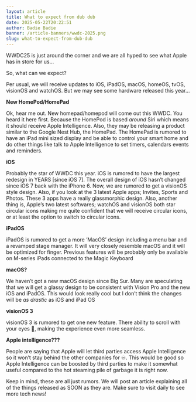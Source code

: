 ```yaml
---
layout: article
title: What to expect from dub dub
date: 2025-05-22T20:22:51
author: Badie Badie
banner: /article-banners/wwdc-2025.png
slug: what-to-expect-from-dub-dub
---
```

WWDC25 is just around the corner and we are all hyped to see what Apple has in store for us…





So, what can we expect? 





Per usual, we will receive updates to iOS, iPadOS, macOS, homeOS, tvOS, visionOS and watchOS. But we may see some hardware released this year…





**New HomePod/HomePad**





Ok, hear me out. New homepad/homepod will come out this WWDC. You heard it here first. Because the HomePod is based _around_ Siri which means it should receive Apple Intelligence. Also, they may be releasing a product similar to the Google Nest Hub, the HomePad. The HomePad is rumored to have an iPad mini sized display and be able to control your smart home and do other things like talk to Apple Intelligence to set timers, calendars events and reminders. 





**iOS**





Probably the star of WWDC this year. iOS is rumored to have the largest redesign in YEARS [since iOS 7]. The overall design of iOS hasn’t changed since iOS 7 back with the iPhone 6. Now, we are rumored to get a visionOS style design. Also, if you look at the 3 latest Apple apps; Invites, Sports and Photos. These 3 apps have a really glassmorphic design. Also, another thing is, Apple’s two latest softwares; watchOS and visionOS both star circular icons making me quite confident that we will receive circular icons, or at least the option to switch to circular icons. 





**iPadOS**





iPadOS is rumored to get a more ’MacOS’ design including a menu bar and a revamped stage manager. It will very closely resemble macOS and it will be optimized for finger. Previous features will be probably only be available on M-series iPads connected to the Magic Keyboard 





**macOS?**





We haven’t got a new macOS design since Big Sur. Many are speculating that we will get a glassy design to be consistent with Vision Pro and the new iOS and iPadOS. This would look really cool but I don’t think the changes will be _as drastic_ as iOS and iPad OS





**visionOS 3**





visionOS 3 is rumored to get one new feature. There ability to scroll with your eyes 👀, making the experience even more seamless. 









**Apple intelligence???**





People are saying that Apple will let third parties access Apple Intelligence so it won’t stay behind the other companies for ♾️. This would be good so Apple Intelligence can be boosted by third parties to make it somewhat useful compared to the hot steaming pile of garbage it is right now. 









Keep in mind, these are all just rumors. We will post an article explaining all of the things released as SOON as they are. Make sure to visit daily to see more tech news!
